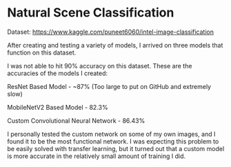 # Natural Scene Classification

Dataset:
https://www.kaggle.com/puneet6060/intel-image-classification


After creating and testing a variety of models, I arrived on three models that function on this dataset.

I was not able to hit 90% accuracy on this dataset. These are the accuracies of the models I created:

ResNet Based Model - ~87% (Too large to put on GitHub and extremely slow)

MobileNetV2 Based Model - 82.3%

Custom Convolutional Neural Network - 86.43%

I personally tested the custom network on some of my own images, and I found it to be the most functional network. I was expecting this problem to be easily solved with transfer learning, but it turned out that a custom model is more accurate in the relatively small amount of training I did.
